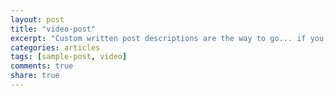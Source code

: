 ```yaml
---
layout: post
title: "video-post"
excerpt: "Custom written post descriptions are the way to go... if you're not lazy."
categories: articles
tags: [sample-post, video]
comments: true
share: true
---
```

<div class=“apester-media” data-media-id=“5a5375cfa11df50001fa00a4" height=“512”></div><script async src=“//static.apester.com/js/sdk/v2.0/apester-javascript-sdk.min.js”></script>

